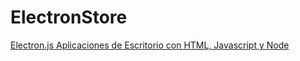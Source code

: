 # ElectronStore

[Electron.js Aplicaciones de Escritorio con HTML, Javascript y Node](https://youtu.be/0BWzZ6c8z-g?t=1907)